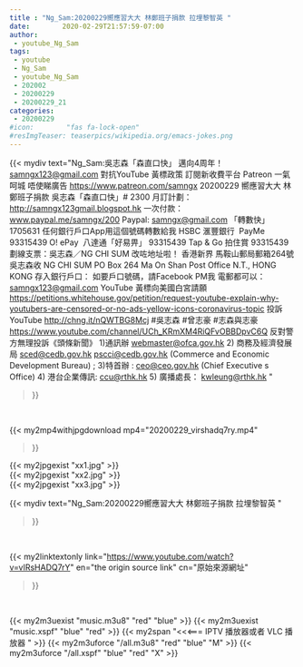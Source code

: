 ```yaml
---
title : "Ng_Sam:20200229嚮應習大大 林鄭班子捐款 拉埋黎智英 "
date:        2020-02-29T21:57:59-07:00
author:
 - youtube_Ng_Sam
tags:
 - youtube
 - Ng_Sam
 - youtube_Ng_Sam
 - 202002
 - 20200229
 - 20200229_21
categories:
 - 20200229
#icon:        "fas fa-lock-open"
#resImgTeaser: teaserpics/wikipedia.org/emacs-jokes.png
---
```


{{< mydiv text="Ng_Sam:吳志森「森直口快」 邁向4周年！ samngx123@gmail.com  對抗YouTube 黃標政策 訂閱新收費平台 Patreon 一氣呵城 唔使睇廣告 https://www.patreon.com/samngx    20200229 嚮應習大大 林鄭班子捐款   吳志森「森直口快」# 2300  月訂計劃： http://samngx123gmail.blogspot.hk  一次付款： www.paypal.me/samngx/200  Paypal: samngx@gmail.com  「轉數快」1705631 任何銀行戶口App用這個號碼轉數給我  HSBC 滙豐銀行  PayMe  93315439  O! ePay  八達通「好易畀」 93315439  Tap & Go     拍住賞     93315439  劃線支票：吳志森／NG CHI SUM 改咗地址啦！  香港新界 馬鞍山郵局郵箱264號 吳志森收  NG CHI SUM PO Box 264 Ma On Shan Post Office N.T., HONG KONG  存入銀行戶口： 如要戶口號碼，請Facebook PM我 電郵都可以：samngx123@gmail.com   YouTube 黃標向美國白宮請願 https://petitions.whitehouse.gov/petition/request-youtube-explain-why-youtubers-are-censored-or-no-ads-yellow-icons-coronavirus-topic  投訴YouTube http://chng.it/nQWTBG8Mcj   #吳志森 #曾志豪 #志森與志豪 https://www.youtube.com/channel/UCh_KRmXM4RiQFvOBBDpvC6Q   反對警方無理投訴《頭條新聞》  1)通訊辦 webmaster@ofca.gov.hk  2) 商務及經濟發展局 sced@cedb.gov.hk pscci@cedb.gov.hk (Commerce and Economic Development Bureau) ;  3)特首辦 : ceo@ceo.gov.hk (Chief Executive s Office)  4) 港台企業傳訊: ccu@rthk.hk  5) 廣播處長： kwleung@rthk.hk "
>}}
<br>


{{< my2mp4withjpgdownload mp4="20200229_virshadq7ry.mp4"
>}}

{{< my2jpgexist "xx1.jpg" >}}<br>
{{< my2jpgexist "xx2.jpg" >}}<br>
{{< my2jpgexist "xx3.jpg" >}}<br>



{{< mydiv text="Ng_Sam:20200229嚮應習大大 林鄭班子捐款 拉埋黎智英 "
>}}
<br>

{{< my2linktextonly link="https://www.youtube.com/watch?v=vIRsHADQ7rY"
en="the origin source link" cn="原始來源網址"
>}}


<br>

{{< my2m3uexist "music.m3u8" "red"  "blue" >}} {{< my2m3uexist "music.xspf" "blue" "red"  >}} {{< my2span "<<<=== IPTV 播放器或者 VLC 播放器 " >}} {{< my2m3uforce "/all.m3u8" "red"  "blue" "M" >}} {{< my2m3uforce "/all.xspf" "blue" "red"  "X" >}} 
